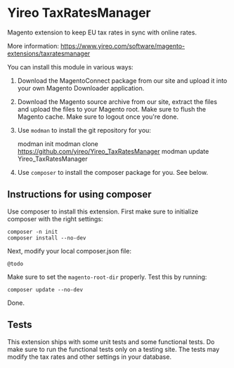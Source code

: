 # Yireo TaxRatesManager

Magento extension to keep EU tax rates in sync with online rates.

More information: https://www.yireo.com/software/magento-extensions/taxratesmanager

You can install this module in various ways:

1) Download the MagentoConnect package from our site and upload it into your own Magento Downloader application.

2) Download the Magento source archive from our site, extract the files and upload the files to your Magento root. Make sure to flush the Magento cache. Make sure to logout once you're done.

3) Use `modman` to install the git repository for you:

    modman init
    modman clone https://github.com/yireo/Yireo_TaxRatesManager
    modman update Yireo_TaxRatesManager

4) Use `composer` to install the composer package for you. See below.

## Instructions for using composer

Use composer to install this extension. First make sure to initialize composer with the right settings:

    composer -n init
    composer install --no-dev

Next, modify your local composer.json file:

    @todo

Make sure to set the `magento-root-dir` properly. Test this by running:

    composer update --no-dev

Done.

## Tests
This extension ships with some unit tests and some functional tests. Do make sure to run the functional tests only on a testing site. The tests may modify the tax rates and other settings in your database.
